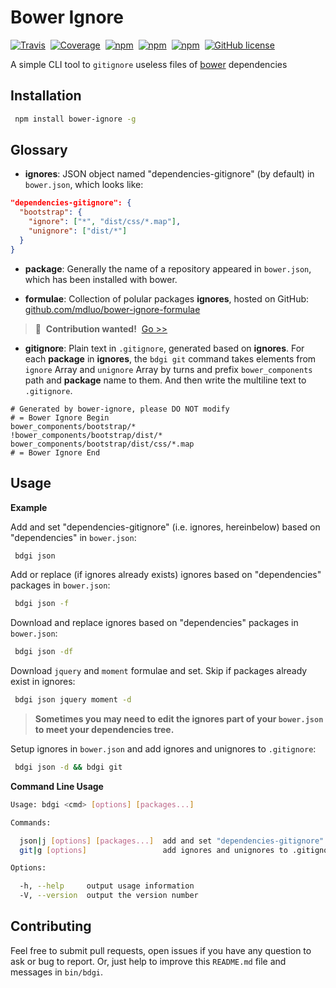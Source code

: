# Bower Ignore

[![Travis](https://img.shields.io/travis/mdluo/bower-ignore.svg?style=flat-square)](https://travis-ci.org/mdluo/bower-ignore)&nbsp;
[![Coverage](https://img.shields.io/codecov/c/github/mdluo/bower-ignore.svg?style=flat-square)](https://codecov.io/github/mdluo/bower-ignore?branch=master)&nbsp;
[![npm](https://img.shields.io/npm/v/bower-ignore.svg?style=flat-square)](https://www.npmjs.com/package/bower-ignore)&nbsp;
[![npm](https://david-dm.org/mdluo/bower-ignore.svg?style=flat-square)](https://www.npmjs.com/package/bower-ignore)&nbsp; [![npm](https://img.shields.io/npm/dt/bower-ignore.svg?style=flat-square)](https://www.npmjs.com/package/bower-ignore)&nbsp;
 [![GitHub license](https://img.shields.io/badge/license-MIT-blue.svg?style=flat-square)](https://raw.githubusercontent.com/mdluo/bower-ignore/master/LICENSE)

A simple CLI tool to `gitignore` useless files of [bower](https://bower.io/) dependencies

## Installation

``` bash
 npm install bower-ignore -g
```

## Glossary

* **ignores**: JSON object named "dependencies-gitignore" (by default) in `bower.json`, which looks like:

```json
"dependencies-gitignore": {
  "bootstrap": {
    "ignore": ["*", "dist/css/*.map"],
    "unignore": ["dist/*"]
  }
}
```

* **package**: Generally the name of a repository appeared in `bower.json`, which has been installed with bower.

* **formulae**: Collection of polular packages **ignores**, hosted on GitHub: [github.com/mdluo/bower-ignore-formulae](https://github.com/mdluo/bower-ignore-formulae)

> 📢 &nbsp;**Contribution wanted!** &nbsp;[Go >>](https://github.com/mdluo/bower-ignore-formulae)

* **gitignore**: Plain text in `.gitignore`, generated based on **ignores**. For each **package** in **ignores**, the `bdgi git` command takes elements from `ignore` Array and `unignore` Array by turns and prefix `bower_components` path and **package** name to them. And then write the multiline text to `.gitignore`.

``` gitignore
# Generated by bower-ignore, please DO NOT modify
# = Bower Ignore Begin
bower_components/bootstrap/*
!bower_components/bootstrap/dist/*
bower_components/bootstrap/dist/css/*.map
# = Bower Ignore End
```

## Usage

**Example**

Add and set "dependencies-gitignore" (i.e. ignores, hereinbelow) based on "dependencies" in `bower.json`:

``` bash
 bdgi json
```

Add or replace (if ignores already exists) ignores based on "dependencies" packages in `bower.json`:

``` bash
 bdgi json -f
```

Download and replace ignores based on "dependencies" packages in `bower.json`:

``` bash
 bdgi json -df
```

Download `jquery` and `moment` formulae and set. Skip if packages already exist in ignores:

``` bash
 bdgi json jquery moment -d
```

> **Sometimes you may need to edit the ignores part of your `bower.json` to meet your dependencies tree.**

Setup ignores in `bower.json` and add ignores and unignores to `.gitignore`:

``` bash
 bdgi json -d && bdgi git
```

**Command Line Usage**

``` bash
Usage: bdgi <cmd> [options] [packages...]

Commands:

  json|j [options] [packages...]  add and set "dependencies-gitignore" in bower.json
  git|g [options]                 add ignores and unignores to .gitignore based on ignores in bower.json

Options:

  -h, --help     output usage information
  -V, --version  output the version number
```

## Contributing

Feel free to submit pull requests, open issues if you have any question to ask or bug to report. Or, just help to improve this `README.md` file and messages in `bin/bdgi`.
